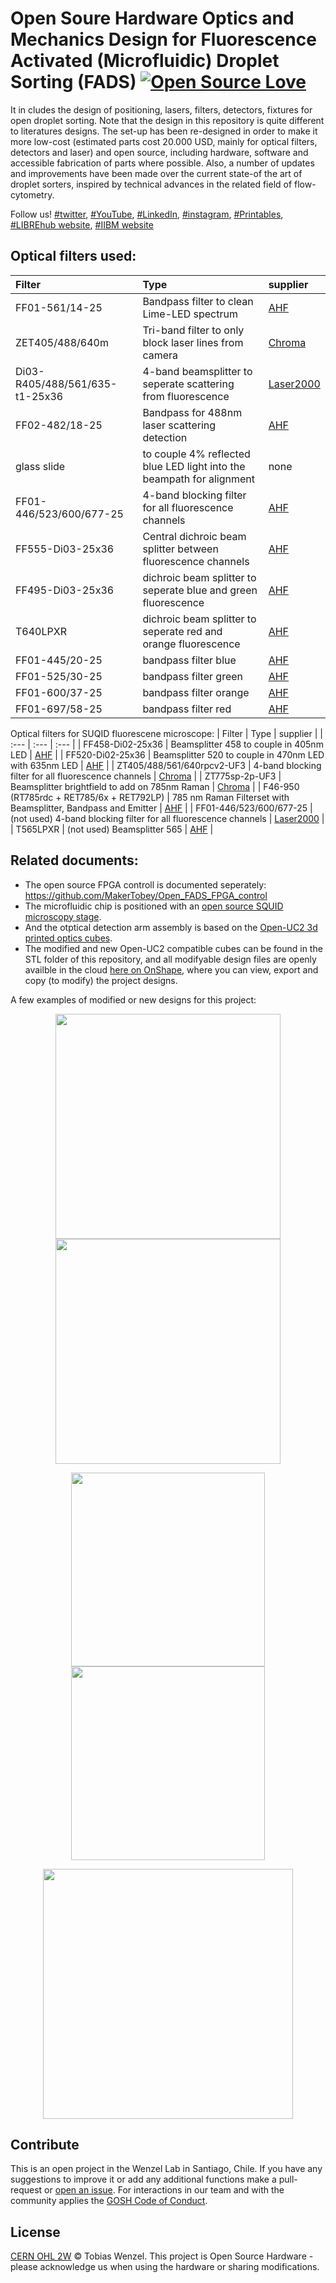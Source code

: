 # Open Soure Hardware Optics and Mechanics Design for Fluorescence Activated (Microfluidic) Droplet Sorting (FADS) [![Open Source Love](https://badges.frapsoft.com/os/v1/open-source.svg?v=103)](https://github.com/ellerbrock/open-source-badges/)

It in cludes the design of positioning, lasers, filters, detectors, fixtures for open droplet sorting. Note that the design in this repository is quite different to literatures designs. The set-up has been re-designed in order to make it more low-cost (estimated parts cost 20.000 USD, mainly for optical filters, detectors and laser) and open source, including hardware, software and accessible fabrication of parts where possible. Also, a number of updates and improvements have been made over the current state-of the art of droplet sorters, inspired by technical advances in the related field of flow-cytometry.

Follow us! [#twitter](https://twitter.com/WenzelLab), [#YouTube](https://www.youtube.com/@librehub), [#LinkedIn](https://www.linkedin.com/company/92802424), [#instagram](https://www.instagram.com/wenzellab/), [#Printables](https://www.printables.com/@WenzelLab), [#LIBREhub website](https://librehub.github.io), [#IIBM website](https://ingenieriabiologicaymedica.uc.cl/en/people/faculty/821-tobias-wenzel)

## Optical filters used:

| Filter | Type | supplier |
| :---   | :---  | :--- |
| FF01-561/14-25   | Bandpass filter to clean Lime-LED spectrum  | [AHF](https://ahf.de/produkte/spektralanalytik-photonik/optische-filter/einzelfilter/bandpass-filter/500-599-nm/561-14-brightline-hc/F39-563)    |
| ZET405/488/640m     | Tri-band filter to only block laser lines from camera | [Chroma](https://www.chroma.com/products/parts/zet405-488-640m)    |
| Di03-R405/488/561/635-t1-25x36   | 4-band beamsplitter to seperate scattering from fluorescence | [Laser2000](Di03-R405/488/561/635-t1-25x36)    |
| FF02-482/18-25   | Bandpass for 488nm laser scattering detection   | [AHF](https://ahf.de/produkte/spektralanalytik-photonik/optische-filter/einzelfilter/bandpass-filter/400-499-nm/482-18-brightline-hc/F39-483)    |
| glass slide     | to couple 4% reflected blue LED light into the beampath for alignment     | none    |
| FF01-446/523/600/677-25 | 4-band blocking filter for all fluorescence channels | [AHF](https://ahf.de/produkte/spektralanalytik-photonik/optische-filter/einzelfilter/bandpass-filter/multiband-filter/446-523-600-677-hc-quadband-filter/F72-866)    |
| FF555-Di03-25x36    | Central dichroic beam splitter between fluorescence channels | [AHF](https://ahf.de/produkte/spektralanalytik-photonik/optische-filter/strahlenteiler/epi-fluoreszenz-strahlenteiler/standard-strahlenteiler/langpass/strahlenteiler-hc-555/F38-555)    |
| FF495-Di03-25x36   | dichroic beam splitter to seperate blue and green fluorescence   | [AHF](https://ahf.de/produkte/spektralanalytik-photonik/optische-filter/strahlenteiler/epi-fluoreszenz-strahlenteiler/standard-strahlenteiler/langpass/strahlenteiler-hc-495/F38-495)    |
| T640LPXR   | dichroic beam splitter to seperate red and orange fluorescence      | [AHF](https://ahf.de/produkte/spektralanalytik-photonik/optische-filter/strahlenteiler/epi-fluoreszenz-strahlenteiler/standard-strahlenteiler/langpass/strahlenteiler-t-640-lpxr/F48-642)    |
| FF01-445/20-25   | bandpass filter blue    | [AHF](https://ahf.de/produkte/spektralanalytik-photonik/optische-filter/einzelfilter/bandpass-filter/400-499-nm/445-20-brightline-hc/F39-445)    |
| FF01-525/30-25   | bandpass filter green    | [AHF](https://ahf.de/produkte/spektralanalytik-photonik/optische-filter/einzelfilter/bandpass-filter/500-599-nm/525-30-brightline-hc/F37-526)    |
| FF01-600/37-25   | bandpass filter orange    | [AHF](https://ahf.de/produkte/spektralanalytik-photonik/optische-filter/einzelfilter/bandpass-filter/600-699-nm/600-37-brightline-hc/F39-637)    |
| FF01-697/58-25   | bandpass filter red     | [AHF](https://ahf.de/produkte/spektralanalytik-photonik/optische-filter/einzelfilter/bandpass-filter/600-699-nm/697-58-brightline-hc/F37-697)    |

Optical filters for SUQID fluorescene microscope:
| Filter | Type | supplier |
| :---   | :---  | :--- |
| FF458-Di02-25x36     | Beamsplitter 458 to couple in 405nm LED | [AHF](https://ahf.de/en/products/spectral-analysis-photonic/optical-filters/beamsplitters/epi-fluorescence-beamsplitters/standard-applications/longpass/beamsplitter-hc-458/F38-458)    |
| FF520-Di02-25x36   | Beamsplitter 520 to couple in 470nm LED with 635nm LED  | [AHF](https://ahf.de/en/products/spectral-analysis-photonic/optical-filters/beamsplitters/epi-fluorescence-beamsplitters/standard-applications/longpass/beamsplitter-hc-520/F38-520)    |
| ZT405/488/561/640rpcv2-UF3 | 4-band blocking filter for all fluorescence channels       | [Chroma](https://www.chroma.com/products/parts/zt405-488-561-640rpcv2)    |
| ZT775sp-2p-UF3     | Beamsplitter brightfield to add on 785nm Raman   | [Chroma](https://www.chroma.com/products/parts/zt775sp-2p-multiphoton-shortpass-laser-dichroic)    |
| F46-950 (RT785rdc + RET785/6x + RET792LP)    | 785 nm Raman Filterset with Beamsplitter, Bandpass and Emitter      | [AHF](https://ahf.de/en/products/spectral-analysis-photonic/optical-filters/by-application/raman/raman-filter-sets/785-nm-raman-et-lp-filter-set/F46-950)    |
| FF01-446/523/600/677-25   | (not used) 4-band blocking filter for all fluorescence channels    | [Laser2000](https://photonics.laser2000.co.uk/products/light-delivery-and-control/microscopy-filters/filter-sets-cubes/full-multiband-sets/brightline-full-multiband-laser-filter-set-405-488-561-635-nm-laser-sources/)    | 
| T565LPXR     | (not used) Beamsplitter 565      | [AHF](https://ahf.de/en/products/spectral-analysis-photonic/optical-filters/beamsplitters/epi-fluorescence-beamsplitters/standard-applications/longpass/beamsplitter-t-565-lpxr/F48-567)    |


## Related documents:

* The open source FPGA controll is documented seperately: https://github.com/MakerTobey/Open_FADS_FPGA_control
* The microfluidic chip is positioned with an [open source SQUID microscopy stage](https://github.com/wenzel-lab/squid-motorized-stage).
* And the otptical detection arm assembly is based on the [Open-UC2 3d printed optics cubes](https://github.com/openUC2/UC2-GIT).
* The modified and new Open-UC2 compatible cubes can be found in the STL folder of this repository, and all modifyable design files are openly availble in the cloud [here on OnShape](https://tinyurl.com/WenzelLabUC2), where you can view, export and copy (to modify) the project designs.

A few examples of modified or new designs for this project:

<p align="center">
<img src="./images/filter_cube_finished_(green_blue).jpg" height="360">
<img src="./images/objective_insert_as_filter_in_cube.jpg" height="360">
</p>
<p align="center">
<img src="./images/detector_SiPM_holder_assembled.jpg" height="310">
<img src="./images/mirror_mount_with_heat_inserts_assembled.jpg" height="310">
</p>
<p align="center">
<img src="./images/detection_arm_assembly.jpg" height="400">
</p>

## Contribute

This is an open project in the Wenzel Lab in Santiago, Chile. If you have any suggestions to improve it or add any additional functions make a pull-request or [open an issue](https://github.com/wenzel-lab/droplet-cytometry-optomechanics/issues/new).
For interactions in our team and with the community applies the [GOSH Code of Conduct](https://openhardware.science/gosh-2017/gosh-code-of-conduct/).

## License

[CERN OHL 2W](LICENSE) © Tobias Wenzel. This project is Open Source Hardware - please acknowledge us when using the hardware or sharing modifications.
